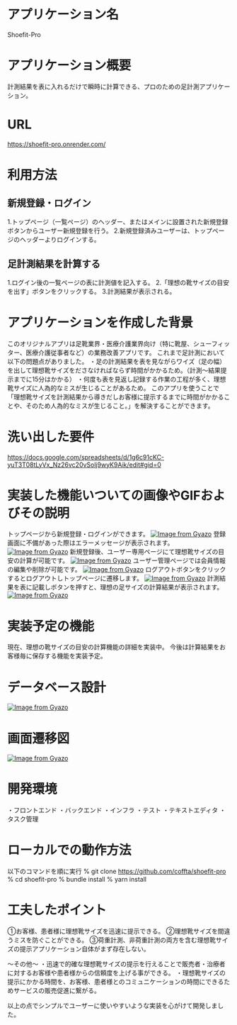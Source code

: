 # アプリケーション名
Shoefit-Pro

# アプリケーション概要
計測結果を表に入れるだけで瞬時に計算できる、プロのための足計測アプリケーション。

# URL
https://shoefit-pro.onrender.com/

# 利用方法
## 新規登録・ログイン
1.トップページ（一覧ページ）のヘッダー、またはメインに設置された新規登録ボタンからユーザー新規登録を行う。
2.新規登録済みユーザーは、トップページのヘッダーよりログインする。
## 足計測結果を計算する
1.ログイン後の一覧ページの表に計測値を記入する。
2.「理想の靴サイズの目安を出す」ボタンをクリックする。
3.計測結果が表示される。

# アプリケーションを作成した背景
このオリジナルアプリは足靴業界・医療介護業界向け（特に靴屋、シューフィッター、医療介護従事者など）の業務改善アプリです。
これまで足計測において以下の問題点がありました。
・足の計測結果を表を見ながらワイズ（足の幅）を出して理想靴サイズをださなければならず時間がかかるため。（計測〜結果提示までに15分はかかる）
・何度も表を見返し記録する作業の工程が多く、理想靴サイズに人為的なミスが生じることがあるため。
このアプリを使うことで「理想靴サイズを計測結果から導きだしお客様に提示するまでに時間がかかることや、そのため人為的なミスが生じること。」を解決することができます。

# 洗い出した要件
https://docs.google.com/spreadsheets/d/1g6c91cKC-yuT3T08tLyVx_Nz26vc20vSolj9wyK9Aik/edit#gid=0

# 実装した機能いついての画像やGIFおよびその説明
トップページから新規登録・ログインができます。
[![Image from Gyazo](https://i.gyazo.com/d0dda7163c7c37f5bd4483daacc2e66c.gif)](https://gyazo.com/d0dda7163c7c37f5bd4483daacc2e66c)
登録画面に不備があった際はエラーメッセージが表示されます。
[![Image from Gyazo](https://i.gyazo.com/284dd92d54a32859a1cc64fb9db8cdeb.gif)](https://gyazo.com/284dd92d54a32859a1cc64fb9db8cdeb)
新規登録後、ユーザー専用ページにて理想靴サイズの目安の計算が可能です。
[![Image from Gyazo](https://i.gyazo.com/85ca91d7f7d570a4fbc14c2d3c6f31cd.gif)](https://gyazo.com/85ca91d7f7d570a4fbc14c2d3c6f31cd)
ユーザー管理ページでは会員情報の編集や削除が可能です。
[![Image from Gyazo](https://i.gyazo.com/62955e5e0b6f8d897ec331445670fc74.gif)](https://gyazo.com/62955e5e0b6f8d897ec331445670fc74)
ログアウトボタンをクリックするとログアウトしトップページに遷移します。
[![Image from Gyazo](https://i.gyazo.com/614be9df9de948043f53bdf8037ed85f.gif)](https://gyazo.com/614be9df9de948043f53bdf8037ed85f)
計測結果を表に記載しボタンを押すと、理想の足サイズの計算結果が表示されます。
[![Image from Gyazo](https://i.gyazo.com/82a2a234add65dffb2e521c0fe1d83f8.gif)](https://gyazo.com/82a2a234add65dffb2e521c0fe1d83f8)

# 実装予定の機能
現在、理想の靴サイズの目安の計算機能の詳細を実装中。
今後は計算結果をお客様毎に保存する機能を実装予定。

# データベース設計
[![Image from Gyazo](https://i.gyazo.com/e2819214428ebb6c276c9fbafe3b42fc.png)](https://gyazo.com/e2819214428ebb6c276c9fbafe3b42fc)

# 画面遷移図
[![Image from Gyazo](https://i.gyazo.com/87f5e75b7e4cfa9f4a582d7b289aa5a4.png)](https://gyazo.com/87f5e75b7e4cfa9f4a582d7b289aa5a4)

# 開発環境
・フロントエンド
・バックエンド
・インフラ
・テスト
・テキストエディタ
・タスク管理

# ローカルでの動作方法
以下のコマンドを順に実行
% git clone https://github.com/coffta/shoefit-pro
% cd shoefit-pro
% bundle install
% yarn install

# 工夫したポイント
①お客様、患者様に理想靴サイズを迅速に提示できる。
②理想靴サイズを間違うミスを防ぐことができる。
③荷重計測、非荷重計測の両方を含む理想靴サイズの提示アプリケーション自体がまず存在しない。

〜その他〜
・迅速で的確な理想靴サイズの提示を行えることで販売者・治療者に対するお客様や患者様からの信頼度を上げる事ができる。
・理想靴サイズの提示にかかる時間を、お客様、患者様とのコミュニケーションの時間にできるためサービスの販売促進に繋がる。

以上の点でシンプルでユーザーに使いやすいような実装を心がけて開発しました。
